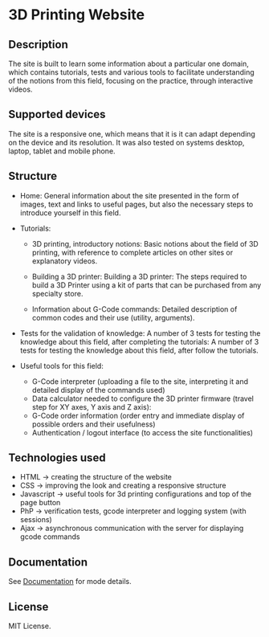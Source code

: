 # 3D Printing Website

## Description
The site is built to learn some information about a particular one domain, which contains tutorials, tests and various tools to facilitate understanding of the notions from this field, focusing on the practice, through interactive videos.

## Supported devices
The site is a responsive one, which means that it is it can adapt depending on the device and its resolution. It was also tested on systems desktop, laptop, tablet and mobile phone.

## Structure
- Home: General information about the site presented in the form of images, text and links to useful pages, but also the necessary steps to introduce yourself in this field.

- Tutorials:
    - 3D printing, introductory notions: Basic notions about the field of 3D printing, with reference to complete articles on other sites or explanatory videos.

    - Building a 3D printer: Building a 3D printer: The steps required to build a 3D Printer using a kit of parts that can be purchased from any specialty store.

    - Information about G-Code commands: Detailed description of common codes and their use (utility, arguments).

- Tests for the validation of knowledge: A number of 3 tests for testing the knowledge about this field, after completing the tutorials: A number of 3 tests for testing the knowledge about this field, after follow the tutorials.

- Useful tools for this field:
    - G-Code interpreter (uploading a file to the site, interpreting it and detailed display of the commands used)
    - Data calculator needed to configure the 3D printer firmware (travel step for XY axes, Y axis and Z axis):
    - G-Code order information (order entry and immediate display of possible orders and their usefulness)
    - Authentication / logout interface (to access the site functionalities)

## Technologies used
- HTML -> creating the structure of the website
- CSS -> improving the look and creating a responsive structure
- Javascript -> useful tools for 3d printing configurations and top of the page button
- PhP -> verification tests, gcode interpreter and logging system (with sessions)
- Ajax -> asynchronous communication with the server for displaying gcode commands

## Documentation
See [Documentation](documentation.pdf) for mode details.

## License
MIT License.